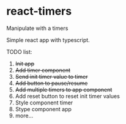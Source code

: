 # react-timers
Manipulate with a timers

Simple react app with typescript.

TODO list:
1. ~~Init app~~
1. ~~Add timer component~~
1. ~~Send init timer value to timer~~
1. ~~Add button to pause/resume~~
1. ~~Add multiple timers to app component~~
1. Add reset button to reset init timer values
1. Style component timer
1. Stype component app
1. more...
